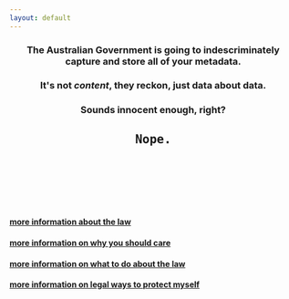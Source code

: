 ```yaml
---
layout: default
---
```


<div align="center">
    <h3>The Australian Government is going to indescriminately
    capture and store all of your metadata.</h3>
    <h3>It's not <em>content</em>, they reckon, just data about data.</h3>
    <h3>Sounds innocent enough, right?</h3>
    <h2><kbd>Nope.</kbd><h2>
</div>

<div style="padding-top: 15%">
<h4 class="text-center">
<span class="glyphicon glyphicon-book"></span> <a href="/law/">more information about the law</a></h4>
<h4 class="text-center">
<span class="glyphicon glyphicon-user"></span> <a href="/care/">more information on why you should care</a></h4>
<h4 class="text-center">
<span class="glyphicon glyphicon-comment"></span> <a href="/dosomething/">more information on what to do about the law</a></h4>
<h4 class="text-center">
  <span class="glyphicon glyphicon-lock"></span> <a href="/protect/">more information on legal ways to protect myself</a></h4>
  </div>
